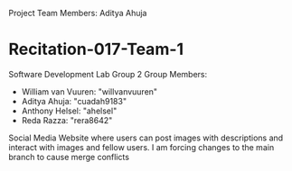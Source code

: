 Project Team Members:
Aditya Ahuja
# Recitation-017-Team-1
Software Development Lab Group 2
Group Members:
- William van Vuuren: "willvanvuuren"
- Aditya Ahuja: "cuadah9183"
- Anthony Helsel: "ahelsel"
- Reda Razza: "rera8642"

Social Media Website where users can post images with descriptions and interact with images and fellow users.
I am forcing changes to the main branch to cause merge conflicts